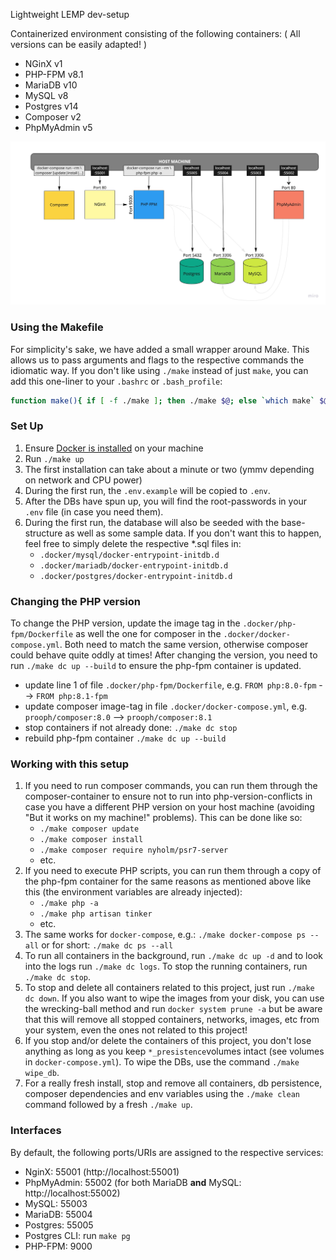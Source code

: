 Lightweight LEMP dev-setup

Containerized environment consisting of the following containers:
( All versions can be easily adapted! )

- NGinX v1
- PHP-FPM v8.1
- MariaDB v10   
- MySQL v8   
- Postgres v14
- Composer v2
- PhpMyAdmin v5

![Container Architecture](docs/architecture.jpg)

### Using the Makefile

For simplicity's sake, we have added a small wrapper around Make. This allows us to pass arguments and flags to the 
respective commands the idiomatic way. If you don't like using `./make` instead of just `make`, you can add this 
one-liner to your `.bashrc` or `.bash_profile`:
```bash
function make(){ if [ -f ./make ]; then ./make $@; else `which make` $@; fi }
```

### Set Up

1. Ensure [Docker is installed](https://www.docker.com/products/docker-desktop) on your machine
2. Run `./make up`
3. The first installation can take about a minute or two (ymmv depending on network and CPU power)
4. During the first run, the `.env.example` will be copied to `.env`.
5. After the DBs have spun up, you will find the root-passwords in your `.env` file (in case you need them). 
6. During the first run, the database will also be seeded with the base-structure as well as some sample data. 
   If you don't want this to happen, feel free to simply delete the respective *.sql files in:
   - `.docker/mysql/docker-entrypoint-initdb.d`
   - `.docker/mariadb/docker-entrypoint-initdb.d`
   - `.docker/postgres/docker-entrypoint-initdb.d`
   
### Changing the PHP version

To change the PHP version, update the image tag in the `.docker/php-fpm/Dockerfile` as well the one for composer
in the `.docker/docker-compose.yml`. Both need to match the same version, otherwise composer could behave quite
oddly at times! After changing the version, you need to run `./make dc up --build` to ensure the php-fpm container
is updated.

- update line 1 of file `.docker/php-fpm/Dockerfile`, e.g. `FROM php:8.0-fpm` --> `FROM php:8.1-fpm`
- update composer image-tag in file `.docker/docker-compose.yml`, e.g. `prooph/composer:8.0` --> `prooph/composer:8.1`
- stop containers if not already done: `./make dc stop`
- rebuild php-fpm container `./make dc up --build`

### Working with this setup

1. If you need to run composer commands, you can run them through the composer-container to ensure not to run
   into php-version-conflicts in case you have a different PHP version on your host machine
   (avoiding "But it works on my machine!" problems). This can be done like so:
    - `./make composer update`
    - `./make composer install`
    - `./make composer require nyholm/psr7-server`
    - etc.
2. If you need to execute PHP scripts, you can run them through a copy of the php-fpm container for the same reasons
   as mentioned above like this (the environment variables are already injected):
    - `./make php -a`
    - `./make php artisan tinker`
    - etc.
3. The same works for `docker-compose`, e.g.: `./make docker-compose ps --all` or for short: `./make dc ps --all`
4. To run all containers in the background, run `./make dc up -d` and to look into the logs
   run `./make dc logs`. To stop the running containers, run `./make dc stop`.
5. To stop and delete all containers related to this project, just run `./make dc down`.
   If you also want to wipe the images from your disk, you can use the wrecking-ball method
   and run `docker system prune -a` but be aware that this will remove all stopped containers,
   networks, images, etc from your system, even the ones not related to this project!
6. If you stop and/or delete the containers of this project,
   you don't lose anything as long as you keep `*_presistence`volumes intact (see volumes in `docker-compose.yml`).
   To wipe the DBs, use the command `./make wipe_db`.
7. For a really fresh install, stop and remove all containers, db persistence, composer dependencies and env variables
   using the `./make clean` command followed by a fresh `./make up`.

### Interfaces
By default, the following ports/URIs are assigned to the respective services:

- NginX: 55001 (http://localhost:55001)
- PhpMyAdmin: 55002 (for both MariaDB **and** MySQL: http://localhost:55002)
- MySQL: 55003
- MariaDB: 55004
- Postgres: 55005
- Postgres CLI: run `make pg`
- PHP-FPM: 9000
